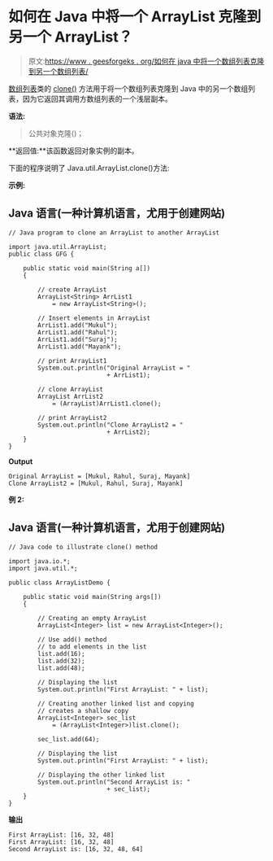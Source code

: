 # 如何在 Java 中将一个 ArrayList 克隆到另一个 ArrayList？

> 原文:[https://www . geesforgeks . org/如何在 java 中将一个数组列表克隆到另一个数组列表/](https://www.geeksforgeeks.org/how-to-clone-an-arraylist-to-another-arraylist-in-java/)

[数组列表](https://www.geeksforgeeks.org/arraylist-in-java/)类的 [clone()](https://www.geeksforgeeks.org/arraylist-clone-method-in-java-with-examples/) 方法用于将一个数组列表克隆到 Java 中的另一个数组列表，因为它返回其调用方数组列表的一个浅层副本。

**语法:**

> 公共对象克隆()；

**返回值:**该函数返回对象实例的副本。

下面的程序说明了 Java.util.ArrayList.clone()方法:

**示例:**

## Java 语言(一种计算机语言，尤用于创建网站)

```
// Java program to clone an ArrayList to another ArrayList

import java.util.ArrayList;
public class GFG {

    public static void main(String a[])
    {

        // create ArrayList
        ArrayList<String> ArrList1
            = new ArrayList<String>();

        // Insert elements in ArrayList
        ArrList1.add("Mukul");
        ArrList1.add("Rahul");
        ArrList1.add("Suraj");
        ArrList1.add("Mayank");

        // print ArrayList1
        System.out.println("Original ArrayList = "
                           + ArrList1);

        // clone ArrayList
        ArrayList ArrList2
            = (ArrayList)ArrList1.clone();

        // print ArrayList2
        System.out.println("Clone ArrayList2 = "
                           + ArrList2);
    }
}
```

**Output**

```
Original ArrayList = [Mukul, Rahul, Suraj, Mayank]
Clone ArrayList2 = [Mukul, Rahul, Suraj, Mayank]
```

**例 2:**

## Java 语言(一种计算机语言，尤用于创建网站)

```
// Java code to illustrate clone() method

import java.io.*;
import java.util.*;

public class ArrayListDemo {

    public static void main(String args[])
    {

        // Creating an empty ArrayList
        ArrayList<Integer> list = new ArrayList<Integer>();

        // Use add() method
        // to add elements in the list
        list.add(16);
        list.add(32);
        list.add(48);

        // Displaying the list
        System.out.println("First ArrayList: " + list);

        // Creating another linked list and copying
        // creates a shallow copy
        ArrayList<Integer> sec_list
            = (ArrayList<Integer>)list.clone();

        sec_list.add(64);

        // Displaying the list
        System.out.println("First ArrayList: " + list);

        // Displaying the other linked list
        System.out.println("Second ArrayList is: "
                           + sec_list);
    }
}
```

**输出**

```
First ArrayList: [16, 32, 48]
First ArrayList: [16, 32, 48]
Second ArrayList is: [16, 32, 48, 64]
```